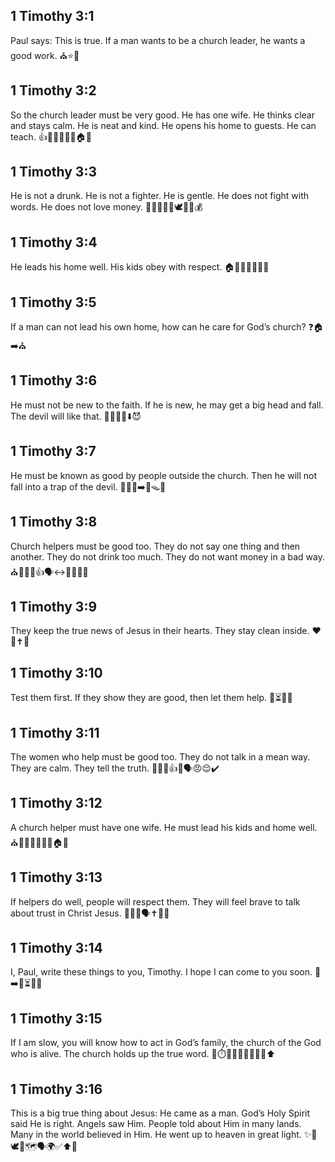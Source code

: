 ## 1 Timothy 3:1
Paul says: This is true. If a man wants to be a church leader, he wants a good work. ⛪⭐💪
## 1 Timothy 3:2
So the church leader must be very good. He has one wife. He thinks clear and stays calm. He is neat and kind. He opens his home to guests. He can teach. 👍💍🧠😌🧼🤝🏠📖
## 1 Timothy 3:3
He is not a drunk. He is not a fighter. He is gentle. He does not fight with words. He does not love money. 🚫🍷🚫🥊🙂🕊️💬❌💰
## 1 Timothy 3:4
He leads his home well. His kids obey with respect. 🏠👨‍👩‍👧‍👦✅🙏
## 1 Timothy 3:5
If a man can not lead his own home, how can he care for God’s church? ❓🏠➡️⛪
## 1 Timothy 3:6
He must not be new to the faith. If he is new, he may get a big head and fall. The devil will like that. 🚫🆕🙏😕⬇️😈
## 1 Timothy 3:7
He must be known as good by people outside the church. Then he will not fall into a trap of the devil. 🙂👥⛪➡️🚫🪤😈
## 1 Timothy 3:8
Church helpers must be good too. They do not say one thing and then another. They do not drink too much. They do not want money in a bad way. ⛪🧑‍🤝‍🧑👍🗣️↔️🚫🍷💸❌
## 1 Timothy 3:9
They keep the true news of Jesus in their hearts. They stay clean inside. ❤️📖✝️🧼
## 1 Timothy 3:10
Test them first. If they show they are good, then let them help. 🧪⏳✅🤝
## 1 Timothy 3:11
The women who help must be good too. They do not talk in a mean way. They are calm. They tell the truth. 👩‍🦰🤝👍🚫🗣️😠😌✔️
## 1 Timothy 3:12
A church helper must have one wife. He must lead his kids and home well. ⛪🤝💍👨‍👩‍👧‍👦🏠✅
## 1 Timothy 3:13
If helpers do well, people will respect them. They will feel brave to talk about trust in Christ Jesus. 🏅🙂👥🗣️✝️💬💪
## 1 Timothy 3:14
I, Paul, write these things to you, Timothy. I hope I can come to you soon. 📝➡️👦⏳💭🙂
## 1 Timothy 3:15
If I am slow, you will know how to act in God’s family, the church of the God who is alive. The church holds up the true word. 🐢⏱️👨‍👩‍👧‍👦⛪📖🧱⬆️
## 1 Timothy 3:16
This is a big true thing about Jesus: He came as a man. God’s Holy Spirit said He is right. Angels saw Him. People told about Him in many lands. Many in the world believed in Him. He went up to heaven in great light. ✨👶🕊️👼🗺️🗣️🌍✅⬆️🌟
